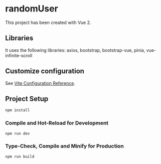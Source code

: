 # randomUser

This project has been created with Vue 2. 

## Libraries
It uses the following libraries:
axios, 
bootstrap, 
bootstrap-vue, 
pinia,
vue-infinite-scroll

## Customize configuration

See [Vite Configuration Reference](https://vitejs.dev/config/).

## Project Setup

```sh
npm install
```

### Compile and Hot-Reload for Development

```sh
npm run dev
```

### Type-Check, Compile and Minify for Production

```sh
npm run build
```
